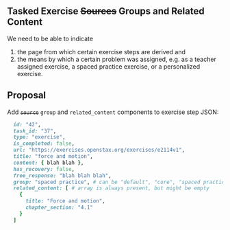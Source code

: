 ## Tasked Exercise ~~Sources~~ Groups and Related Content

We need to be able to indicate

1. the page from which certain exercise steps are derived and
1. the means by which a certain problem was assigned, e.g. as a teacher assigned exercise, a spaced practice exercise, or a personalized exercise.

## Proposal

Add ~~`source`~~ `group` and `related_content` components to exercise step JSON:

```ruby
  id: "42",
  task_id: "37",
  type: "exercise",
  is_completed: false,
  url: "https://exercises.openstax.org/exercises/e2114v1",
  title: "force and motion",
  content: { blah blah },
  has_recovery: false,
  free_response: "blah blah blah",
  group: "spaced practice", # can be "default", "core", "spaced practice" or "personalized"
  related_content: [ # array is always present, but might be empty
    {
      title: "Force and motion",
      chapter_section: "4.1"
    }
  ]
```
